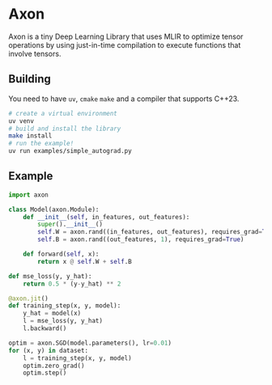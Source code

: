 # Axon 

Axon is a tiny Deep Learning Library that uses MLIR to optimize tensor operations by
using just-in-time compilation to execute functions that involve tensors.

## Building

You need to have `uv`, `cmake` `make` and a compiler that supports C++23. 
```bash
# create a virtual environment
uv venv
# build and install the library
make install
# run the example!
uv run examples/simple_autograd.py
```

## Example

```python
import axon

class Model(axon.Module):
    def __init__(self, in_features, out_features):
        super().__init__()
        self.W = axon.rand((in_features, out_features), requires_grad=True)
        self.B = axon.rand((out_features, 1), requires_grad=True)

    def forward(self, x):
        return x @ self.W + self.B

def mse_loss(y, y_hat):
    return 0.5 * (y-y_hat) ** 2

@axon.jit()
def training_step(x, y, model):
    y_hat = model(x)
    l = mse_loss(y, y_hat)
    l.backward()

optim = axon.SGD(model.parameters(), lr=0.01)
for (x, y) in dataset:
    l = training_step(x, y, model)
    optim.zero_grad()
    optim.step()
```
